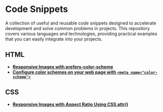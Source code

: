# Code Snippets

A collection of useful and reusable code snippets designed to accelerate development and solve common problems in projects. This repository covers various languages and technologies, providing practical examples that you can easily integrate into your projects.

## HTML

- **[Responsive Images with prefers-color-scheme](./html/responsive-images-with-prefers-color-scheme.md)**
- **[Configure color schemes on your web page with `<meta name="color-scheme">`](./html/configure-color-schemes-on-your-web-page-with-meta-name-color-scheme.md)**

## CSS

- **[Responsive Images with Aspect Ratio Using CSS attr()](./css/responsive-images-aspect-ratio-css-attr)**
